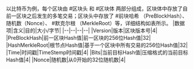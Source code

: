 以比特币为例，每个区块由 #区块头 和 #区块体 两部分组成，区块体中存放了自前一区块之后发生的多笔交易；区块头中存放了 #前块哈希 （PreBlockHash）、随机数（Nonce）、 #默克尔根 （MerkleRoot）等，详细结构如表所示。
|数据项|含义|目的|大小/字节|
|--|--|--|--|
|Version|版本|区块版本号|4|
|PreBlockHash|前一区块Hash值|前一区块的256位Hash值|32|
|HashMerkleRoot|根节点Hash值|基于一个区块中所有交易的256位Hash值|32|
|Time|时间戳|TimeStemp时间戳|4|
|Bits|当前目标Hash值|压缩格式的当前目标Hash值|4|
|Nonce|随机数|从0开始的32位随机数|4|
